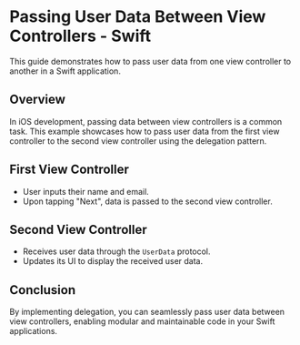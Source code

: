 # Passing User Data Between View Controllers - Swift

This guide demonstrates how to pass user data from one view controller to another in a Swift application.

## Overview

In iOS development, passing data between view controllers is a common task. This example showcases how to pass user data from the first view controller to the second view controller using the delegation pattern.

## First View Controller

- User inputs their name and email.
- Upon tapping "Next", data is passed to the second view controller.

## Second View Controller

- Receives user data through the `UserData` protocol.
- Updates its UI to display the received user data.

## Conclusion

By implementing delegation, you can seamlessly pass user data between view controllers, enabling modular and maintainable code in your Swift applications.
